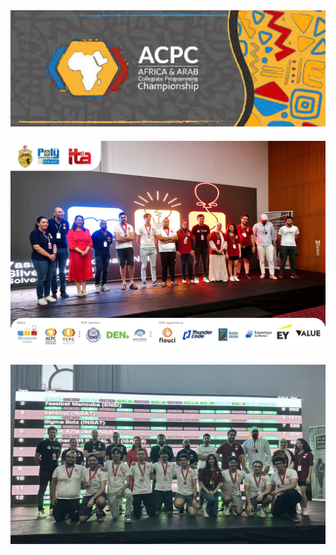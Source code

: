 <div align="center" style="margin-bottom: 20px;">
  <img src="acpc.jpeg" alt="Pong Game Screenshot" width="600">
</div>

<div align="center" style="margin-bottom: 20px;">
  <img src="team.jpeg" alt="Pong Game Screenshot" width="600">
</div>

<div align="center">
  <img src="tcpc.jpg" alt="Pong Game Screenshot" width="600">
</div>
